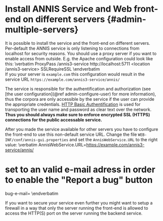 Install ANNIS Service and Web front-end on different servers {#admin-multiple-servers}
============================================================

It is possible to install the service and the front-end on different servers.
Per-default the ANNIS service is only listening to connections from localhost for security reasons.
You should use a proxy server if you want to enable access from outside.
E.g. the Apache configuration could look like this:
\verbatim
ProxyPass /annis3-service http://localhost:5711
<location /annis3-service>
 SSLRequireSSL
</location>
\endverbatim  
If you your server is `example.com` this configuration would result in the service URL `https://example.com/annis3-service/annis/`

The service is responsible for the authentification and authorization (see [the user configuration](@ref admin-configure-user) for more information), thus the corpora are only accessible by the 
service if the user can provide the appropriate credentials.
[HTTP Basic Authentification](http://en.wikipedia.org/wiki/Basic_access_authentication) is used for transporting the user name and password as clear text over the network.
**Thus you should always make sure to enforce encrypted SSL (HTTPS) connections for the public accessable service.**

After you made the service available for other servers you have to configure the front-end to use this non-default service URL.
Change the file `WEB-INF/conf/annis-gui.properties` and set the `AnnisWebService.URL` to the right value:
\verbatim
AnnisWebService.URL=https://example.com/annis3-service/annis/
# set to an valid e-mail adress in order to enable the "Report a bug" button
bug-e-mail=
\endverbatim

If you want to secure your service even further you might want to setup a firewall in a way that only the server running the front-end is allowed to access the HTTP(S) port on the server running the backend service.
